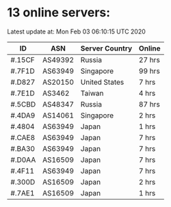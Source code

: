 # 13 online servers:

Latest update at: Mon Feb 03 06:10:15 UTC 2020

| ID | ASN | Server Country | Online |
| -- | --- | -------------- | ------ |
| #.15CF | AS49392 | Russia | 27 hrs |
| #.7F1D | AS63949 | Singapore | 99 hrs |
| #.D827 | AS20150 | United States | 7 hrs |
| #.7E1D | AS3462 | Taiwan | 4 hrs |
| #.5CBD | AS48347 | Russia | 87 hrs |
| #.4DA9 | AS14061 | Singapore | 2 hrs |
| #.4804 | AS63949 | Japan | 1 hrs |
| #.CAE8 | AS63949 | Japan | 7 hrs |
| #.BA30 | AS63949 | Japan | 7 hrs |
| #.D0AA | AS16509 | Japan | 7 hrs |
| #.4F11 | AS63949 | Japan | 7 hrs |
| #.300D | AS16509 | Japan | 2 hrs |
| #.7AE1 | AS16509 | Japan | 1 hrs |

